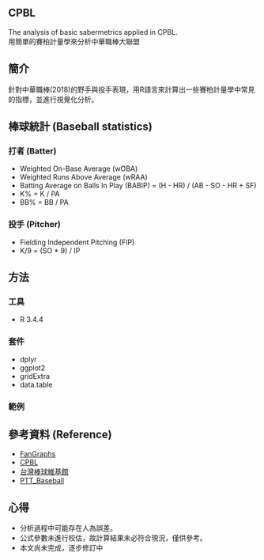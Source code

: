 ## CPBL
The analysis of basic sabermetrics applied in CPBL.     
用簡單的賽柏計量學來分析中華職棒大聯盟     

## 簡介
針對中華職棒(2018)的野手與投手表現，用R語言來計算出一些賽柏計量學中常見的指標，並進行視覺化分析。            
 
## 棒球統計 (Baseball statistics) 
### 打者 (Batter)  
* Weighted On-Base Average (wOBA)
* Weighted Runs Above Average (wRAA)
* Batting Average on Balls In Play (BABIP) = (H - HR) / (AB - SO - HR + SF)
* K% =  K / PA
* BB% = BB / PA
     
### 投手 (Pitcher)
* Fielding Independent Pitching (FIP)
* K/9 = (SO * 9) / IP 

## 方法
### 工具
* R 3.4.4   
### 套件  
* dplyr  
* ggplot2    
* gridExtra  
* data.table     

### 範例  

      
## 參考資料 (Reference)  
* [FanGraphs](https://www.fangraphs.com/library/)    
* [CPBL](http://www.cpbl.com.tw/stats/all.html)   
* [台灣棒球維基館](http://twbsball.dils.tku.edu.tw/wiki/index.php?title=%E9%A6%96%E9%A0%81)    
* [PTT_Baseball](https://www.ptt.cc/bbs/Baseball/M.1508090433.A.834.html)    

## 心得       
* 分析過程中可能存在人為誤差。   
* 公式參數未進行校估，故計算結果未必符合現況，僅供參考。                           
* 本文尚未完成，逐步修訂中  
